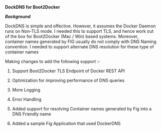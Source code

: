 **DockDNS for Boot2Docker**

***Background***

DockDNS is simple and effective. However, it assumes the Docker Daemon runs on Non-TLS mode. I needed this to support TLS, and hence work out of the box for Boot2Docker (Mac / Win) based systems. Moreover, container names generated by FIG usually do not comply with DNS Naming convention. I needed to support alternate DNS resolution for these type of container names


Making changes to add the following support :-

1. Support Boot2Docker TLS Endpoint of Docker REST API

2. Optimization for improving performance of DNS queries

3. More Logging

4. Error Handling

5. Added support for resolving Container names generated by Fig into a DNS Friendly name 

6. Added a sample Fig Application that used DockerDNS


